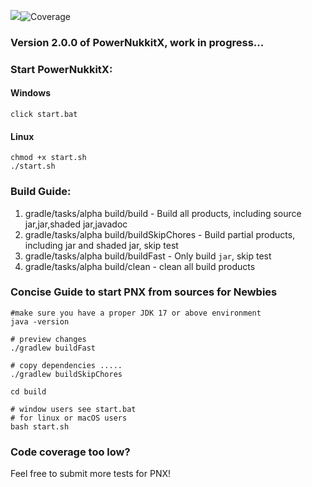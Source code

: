 [![](https://jitpack.io/v/PowerNukkitX/PowerNukkitX.svg)](https://jitpack.io/#PowerNukkitX/PowerNukkitX)![Coverage](.github/badges/jacoco.svg)
### Version 2.0.0 of PowerNukkitX, work in progress...

### Start PowerNukkitX:
#### Windows
`click start.bat`
#### Linux
```shell
chmod +x start.sh
./start.sh
```

### Build Guide:
1. gradle/tasks/alpha build/build - Build all products, including source jar,jar,shaded jar,javadoc
2. gradle/tasks/alpha build/buildSkipChores - Build partial products, including jar and shaded jar, skip test
3. gradle/tasks/alpha build/buildFast - Only build `jar`, skip test
4. gradle/tasks/alpha build/clean - clean all build products


### Concise Guide to start PNX from sources for Newbies
```shell
#make sure you have a proper JDK 17 or above environment 
java -version

# preview changes
./gradlew buildFast

# copy dependencies .....
./gradlew buildSkipChores

cd build

# window users see start.bat
# for linux or macOS users
bash start.sh
```
### Code coverage too low? 
Feel free to submit more tests for PNX!
